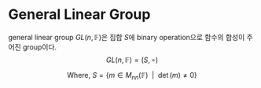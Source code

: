 # General Linear Group
general linear group $GL(n, \mathbb F)$은 집합 $S$에 binary operation으로 함수의 합성이 주어진 group이다.
$$ GL(n,\mathbb F) = (S, \circ) $$

$$ \text{Where, } S = \{ m \in M_{nn}(\mathbb F) \enspace | \enspace \det(m) \neq 0 \} $$


